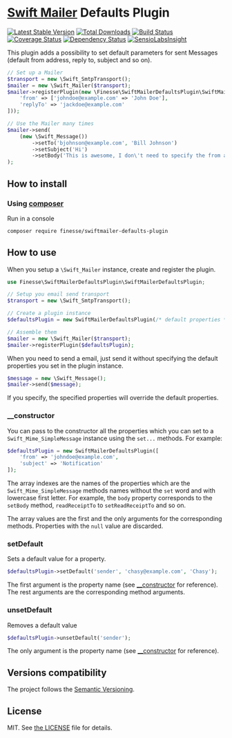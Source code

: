 # [Swift Mailer](https://swiftmailer.symfony.com/) Defaults Plugin

[![Latest Stable Version](https://poser.pugx.org/finesse/swiftmailer-defaults-plugin/v/stable)](https://packagist.org/packages/finesse/swiftmailer-defaults-plugin)
[![Total Downloads](https://poser.pugx.org/finesse/swiftmailer-defaults-plugin/downloads)](https://packagist.org/packages/finesse/swiftmailer-defaults-plugin)
[![Build Status](https://php-eye.com/badge/finesse/swiftmailer-defaults-plugin/tested.svg)](https://travis-ci.org/FinesseRus/SwiftMailerDefaultsPlugin)
[![Coverage Status](https://coveralls.io/repos/github/FinesseRus/SwiftMailerDefaultsPlugin/badge.svg?branch=master)](https://coveralls.io/github/FinesseRus/SwiftMailerDefaultsPlugin?branch=master)
[![Dependency Status](https://www.versioneye.com/php/finesse:swiftmailer-defaults-plugin/badge)](https://www.versioneye.com/php/finesse:swiftmailer-defaults-plugin)
[![SensioLabsInsight](https://insight.sensiolabs.com/projects/c0423fb6-bfb0-47a4-8a0c-eaae3e400634/mini.png)](https://insight.sensiolabs.com/projects/c0423fb6-bfb0-47a4-8a0c-eaae3e400634)

This plugin adds a possibility to set default parameters for sent Messages 
(default from address, reply to, subject and so on).

```php
// Set up a Mailer
$transport = new \Swift_SmtpTransport();
$mailer = new \Swift_Mailer($transport);
$mailer->registerPlugin(new \Finesse\SwiftMailerDefaultsPlugin\SwiftMailerDefaultsPlugin([
    'from' => ['johndoe@example.com' => 'John Doe'],
    'replyTo' => 'jackdoe@example.com'
]));

// Use the Mailer many times
$mailer->send(
    (new \Swift_Message())
        ->setTo('bjohnson@example.com', 'Bill Johnson')
        ->setSubject('Hi')
        ->setBody('This is awesome, I don\'t need to specify the from address!')
);
```


## How to install

### Using [composer](https://getcomposer.org)

Run in a console

```bash
composer require finesse/swiftmailer-defaults-plugin
```


## How to use

When you setup a `\Swift_Mailer` instance, create and register the plugin.

```php
use Finesse\SwiftMailerDefaultsPlugin\SwiftMailerDefaultsPlugin;

// Setup you email send transport
$transport = new \Swift_SmtpTransport();

// Create a plugin instance
$defaultsPlugin = new SwiftMailerDefaultsPlugin(/* default properties */);

// Assemble them
$mailer = new \Swift_Mailer($transport);
$mailer->registerPlugin($defaultsPlugin);
```

When you need to send a email, just send it without specifying the default properties you set in the plugin instance.

```php
$message = new \Swift_Message();
$mailer->send($message);
```

If you specify, the specified properties will override the default properties.

### __constructor

You can pass to the constructor all the properties which you can set to a `Swift_Mime_SimpleMessage` instance using the 
`set...` methods. For example:

```php
$defaultsPlugin = new SwiftMailerDefaultsPlugin([
    'from' => 'johndoe@example.com',
    'subject' => 'Notification'
]);
```

The array indexes are the names of the properties which are the `Swift_Mime_SimpleMessage` methods names without the 
`set` word and with lowercase first letter. For example, the `body` property corresponds to the `setBody` method, 
`readReceiptTo` to `setReadReceiptTo` and so on.

The array values are the first and the only arguments for the corresponding methods. Properties with the `null` value 
are discarded.

### setDefault

Sets a default value for a property.

```php
$defaultsPlugin->setDefault('sender', 'chasy@example.com', 'Chasy');
```

The first argument is the property name (see [__constructor](#__constructor) for reference). The rest arguments are the 
corresponding method arguments.

### unsetDefault

Removes a default value

```php
$defaultsPlugin->unsetDefault('sender');
```

The only argument is the property name (see [__constructor](#__constructor) for reference).


## Versions compatibility

The project follows the [Semantic Versioning](http://semver.org).


## License

MIT. See [the LICENSE](LICENSE) file for details.
